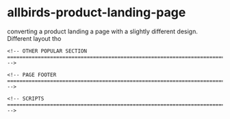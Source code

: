 # allbirds-product-landing-page

converting a product landing a page with a slightly different design. Different layout tho

<body>
    <!-- CALL TO ACTIONS SECTION ========================================================================================== -->

    <!-- OTHER POPULAR SECTION ========================================================================================== -->

    <!-- PAGE FOOTER ========================================================================================== -->

    <!-- SCRIPTS ========================================================================================== -->

</body>
